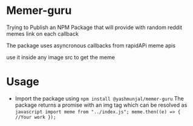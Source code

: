 # Memer-guru

Trying to Publish an NPM Package that will provide with random reddit memes link on each callback

The package uses asyncronous callbacks from rapidAPi meme apis

use it inside any image src to get the meme

# Usage
- Import the package using  ```npm install @yashmunjal/memer-guru```
The package returns a promise with an img tag which can be resolved as
        ```javascript
        import meme from "../index.js";
            meme.then((e) => {
                //Your work
            });
            ```

 